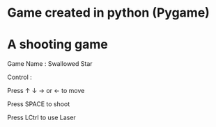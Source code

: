 # Game created in python (Pygame)
# A shooting game 

Game Name : Swallowed Star

Control : 

Press ↑ ↓ → or ← to move

Press SPACE to shoot

Press LCtrl to use Laser

